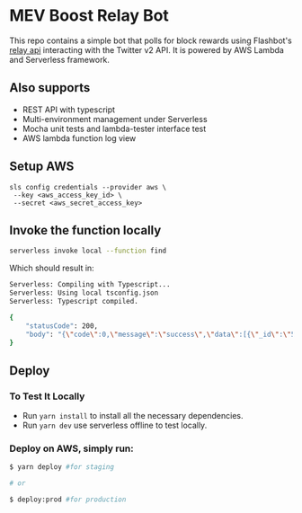 <!--
title: 'Twitter Bot for Web3 Projects'
description: 'This is simple REST API powered by a AWS Lambda and Serverless framework.'
layout: Doc
framework: v1
platform: NA
language: nodeJS
priority: 10
authorLink: 'https://github.com/albertocevallos'
authorName: 'Alberto Cevallos'
-->

# MEV Boost Relay Bot

This repo contains a simple bot that polls for block rewards using  Flashbot's [relay api](http://boost-relay.flashbots.net)  interacting with the Twitter v2 API. It is powered by AWS Lambda and Serverless framework.

## Also supports

- REST API with typescript
- Multi-environment management under Serverless
- Mocha unit tests and lambda-tester interface test
- AWS lambda function log view

## Setup AWS

```
sls config credentials --provider aws \
 --key <aws_access_key_id> \
 --secret <aws_secret_access_key>
```

## Invoke the function locally

```bash
serverless invoke local --function find
```

Which should result in:

```bash
Serverless: Compiling with Typescript...
Serverless: Using local tsconfig.json
Serverless: Typescript compiled.

{
    "statusCode": 200,
    "body": "{\"code\":0,\"message\":\"success\",\"data\":[{\"_id\":\"5dff21f71c9d440000a30dad\",\"createdAt\":\"2020-05-16T09:27:51.219Z\"},{\"_id\":\"5dff22ba1c9d440000a30dae\",\"createdAt\":\"2020-05-16T09:27:51.220Z\"}]}"
}
```

## Deploy

### To Test It Locally

- Run `yarn install` to install all the necessary dependencies.
- Run `yarn dev` use serverless offline to test locally.

### Deploy on AWS, simply run:

```bash
$ yarn deploy #for staging

# or

$ deploy:prod #for production
```
